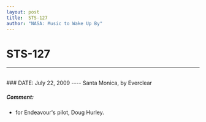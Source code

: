 ```yaml
---
layout: post
title:  STS-127
author: "NASA: Music to Wake Up By"
---
```


# STS-127
----
<br/>
### DATE: July 22, 2009
----
Santa Monica, by Everclear

##### Comment:
* for Endeavour's pilot, Doug Hurley.
